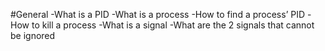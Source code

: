 #General
-What is a PID
-What is a process
-How to find a process’ PID
-How to kill a process
-What is a signal
-What are the 2 signals that cannot be ignored